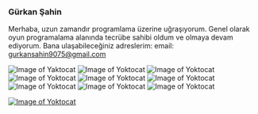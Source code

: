 ### Gürkan Şahin
Merhaba, uzun zamandır programlama üzerine uğraşıyorum. Genel olarak oyun programalama alanında tecrübe sahibi oldum ve olmaya devam ediyorum.
Bana ulaşabileceğiniz adreslerim:
email: gurkansahin9075@gmail.com

![Image of Yaktocat](https://img.shields.io/badge/node.js%20-%2343853D.svg?&style=for-the-badge&logo=node.js&logoColor=white) ![Image of Yoktocat](https://img.shields.io/badge/php-%23777BB4.svg?&style=for-the-badge&logo=php&logoColor=white) ![Image of Yoktocat](https://img.shields.io/badge/c++%20-%2300599C.svg?&style=for-the-badge&logo=c%2B%2B&logoColor=white) ![Image of Yoktocat](https://img.shields.io/badge/express.js%20-%23404d59.svg?&style=for-the-badge) ![Image of Yoktocat](https://img.shields.io/badge/vuejs%20-%2335495e.svg?&style=for-the-badge&logo=vue.js&logoColor=%234FC08D) ![Image of Yoktocat](https://img.shields.io/badge/mysql-%2300f.svg?&style=for-the-badge&logo=mysql&logoColor=white) ![Image of Yoktocat](https://img.shields.io/badge/postgres-%23316192.svg?&style=for-the-badge&logo=postgresql&logoColor=white) ![Image of Yoktocat](https://img.shields.io/badge/MongoDB-%234ea94b.svg?&style=for-the-badge&logo=mongodb&logoColor=white) ![Image of Yoktocat](https://img.shields.io/badge/javascript%20-%23323330.svg?&style=for-the-badge&logo=javascript&logoColor=%23F7DF1E)

[![Image of Yoktocat](https://img.shields.io/badge/linkedin-%230077B5.svg?&style=for-the-badge&logo=linkedin&logoColor=white=)](https://www.linkedin.com/in/g%C3%BCrkan-%C5%9Fahin-57539914a/)
